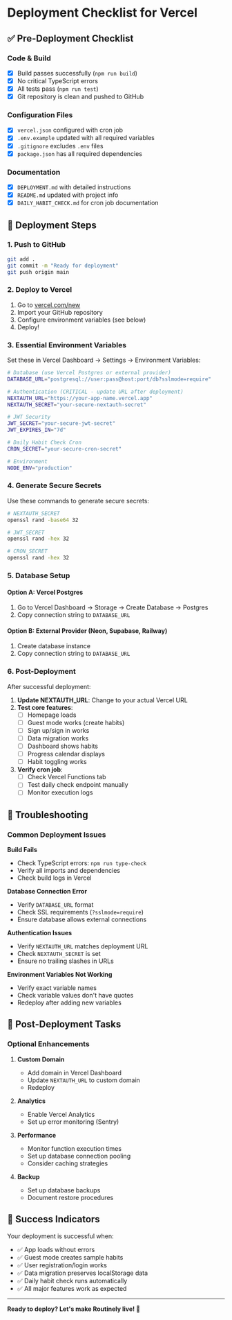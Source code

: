 # Deployment Checklist for Vercel

## ✅ Pre-Deployment Checklist

### Code & Build
- [x] Build passes successfully (`npm run build`)
- [x] No critical TypeScript errors
- [x] All tests pass (`npm run test`)
- [x] Git repository is clean and pushed to GitHub

### Configuration Files
- [x] `vercel.json` configured with cron job
- [x] `.env.example` updated with all required variables
- [x] `.gitignore` excludes `.env` files
- [x] `package.json` has all required dependencies

### Documentation
- [x] `DEPLOYMENT.md` with detailed instructions
- [x] `README.md` updated with project info
- [x] `DAILY_HABIT_CHECK.md` for cron job documentation

## 🚀 Deployment Steps

### 1. Push to GitHub
```bash
git add .
git commit -m "Ready for deployment"
git push origin main
```

### 2. Deploy to Vercel
1. Go to [vercel.com/new](https://vercel.com/new)
2. Import your GitHub repository
3. Configure environment variables (see below)
4. Deploy!

### 3. Essential Environment Variables

Set these in Vercel Dashboard → Settings → Environment Variables:

```bash
# Database (use Vercel Postgres or external provider)
DATABASE_URL="postgresql://user:pass@host:port/db?sslmode=require"

# Authentication (CRITICAL - update URL after deployment)
NEXTAUTH_URL="https://your-app-name.vercel.app"
NEXTAUTH_SECRET="your-secure-nextauth-secret"

# JWT Security
JWT_SECRET="your-secure-jwt-secret"
JWT_EXPIRES_IN="7d"

# Daily Habit Check Cron
CRON_SECRET="your-secure-cron-secret"

# Environment
NODE_ENV="production"
```

### 4. Generate Secure Secrets

Use these commands to generate secure secrets:

```bash
# NEXTAUTH_SECRET
openssl rand -base64 32

# JWT_SECRET
openssl rand -hex 32

# CRON_SECRET
openssl rand -hex 32
```

### 5. Database Setup

#### Option A: Vercel Postgres
1. Go to Vercel Dashboard → Storage → Create Database → Postgres
2. Copy connection string to `DATABASE_URL`

#### Option B: External Provider (Neon, Supabase, Railway)
1. Create database instance
2. Copy connection string to `DATABASE_URL`

### 6. Post-Deployment

After successful deployment:

1. **Update NEXTAUTH_URL**: Change to your actual Vercel URL
2. **Test core features**:
   - [ ] Homepage loads
   - [ ] Guest mode works (create habits)
   - [ ] Sign up/sign in works
   - [ ] Data migration works
   - [ ] Dashboard shows habits
   - [ ] Progress calendar displays
   - [ ] Habit toggling works

3. **Verify cron job**:
   - [ ] Check Vercel Functions tab
   - [ ] Test daily check endpoint manually
   - [ ] Monitor execution logs

## 🔧 Troubleshooting

### Common Deployment Issues

**Build Fails**
- Check TypeScript errors: `npm run type-check`
- Verify all imports and dependencies
- Check build logs in Vercel

**Database Connection Error**
- Verify `DATABASE_URL` format
- Check SSL requirements (`?sslmode=require`)
- Ensure database allows external connections

**Authentication Issues**
- Verify `NEXTAUTH_URL` matches deployment URL
- Check `NEXTAUTH_SECRET` is set
- Ensure no trailing slashes in URLs

**Environment Variables Not Working**
- Verify exact variable names
- Check variable values don't have quotes
- Redeploy after adding new variables

## 📝 Post-Deployment Tasks

### Optional Enhancements

1. **Custom Domain**
   - Add domain in Vercel Dashboard
   - Update `NEXTAUTH_URL` to custom domain
   - Redeploy

2. **Analytics**
   - Enable Vercel Analytics
   - Set up error monitoring (Sentry)

3. **Performance**
   - Monitor function execution times
   - Set up database connection pooling
   - Consider caching strategies

4. **Backup**
   - Set up database backups
   - Document restore procedures

## 🎉 Success Indicators

Your deployment is successful when:
- ✅ App loads without errors
- ✅ Guest mode creates sample habits
- ✅ User registration/login works
- ✅ Data migration preserves localStorage data
- ✅ Daily habit check runs automatically
- ✅ All major features work as expected

---

**Ready to deploy? Let's make Routinely live! 🚀** 